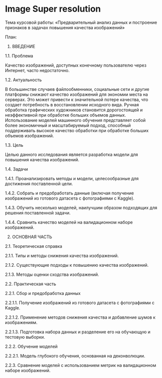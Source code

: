 # Image Super resolution

Тема курсовой работы: «Предварительный анализ данных и построение признаков в задачах повышения качества изображений»

План:

1.	ВВЕДЕНИЕ
	
1.1.	 Проблема

Качество изображений, доступных конечному пользователю через Интернет, часто недостаточно.

1.2.	 Актуальность

В большинстве случаев файлообменники, социальные сети и другие платформы снижают качество изображений для экономии места на серверах. Это может привести к значительной потере качества, что создает потребность в восстановлении исходного вида. Ручная обработка графических художников становится дорогостоящей и неэффективной при обработке больших объемов данных. Использование моделей машинного обучения представляет собой более экономичный и масштабируемый подход, способный поддерживать высокое качество обработки при обработке больших объемов изображений.

1.3.	 Цель

Целью данного исследования является разработка модели для повышения качества изображений.

1.4.	 Задачи

1.4.1.	 Проанализировать методы и модели, целесообразные для достижения поставленной цели.

1.4.2.	 Собрать и предобработать данные (включая получение изображений из готового датасета с фотографиями с Kaggle).

1.4.3.	 Обучить несколько моделей, наилучшим образом подходящих для решения поставленной задачи.

1.4.4.	 Сравнить качество моделей на валидационном наборе изображений.

2.	ОСНОВНАЯ ЧАСТЬ

2.1.	 Теоретическая справка

2.1.1.	 Типы и методы снижения качества изображений.

2.1.2.	 Существующие подходы к повышению качества изображений.

2.1.3.	 Методы оценки сходства изображений.

2.2.	 Практическая часть

2.2.1.	 Сбор и предобработка данных

2.2.1.1.	 Получение изображений из готового датасета с фотографиями с Kaggle.

2.2.1.2.	 Применение методов снижения качества и добавление шумов к изображениям.

2.2.1.3.	 Подготовка набора данных и разделение его на обучающую и тестовую выборки.

2.2.2.	 Обучение моделей

2.2.2.1.	 Модель глубокого обучения, основанная на деконволюции.

2.2.3.	 Сравнение моделей с использованием метрик на валидационном наборе изображений.

